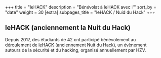 +++
title = "leHACK"
description = "Bénévolat à leHACK avec l'"
sort_by = "date"
weight = 30
[extra]
subpages_title = "leHACK / Nuid du Hack"
+++

## leHACK (anciennement la Nuit du Hack)

Depuis 2017, des étudiants de 42 ont participé bénévolement au déroulement de
[leHACK](https://lehack.org/) (anciennement Nuit du Hack), un évènement autours
de la sécurité et du hacking, organisé annuellement par HZV.
